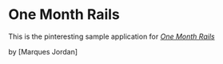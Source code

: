 # One Month Rails

This is the pinteresting sample application for
[*One Month Rails*](http://onemonthrails.com)

by [Marques Jordan]